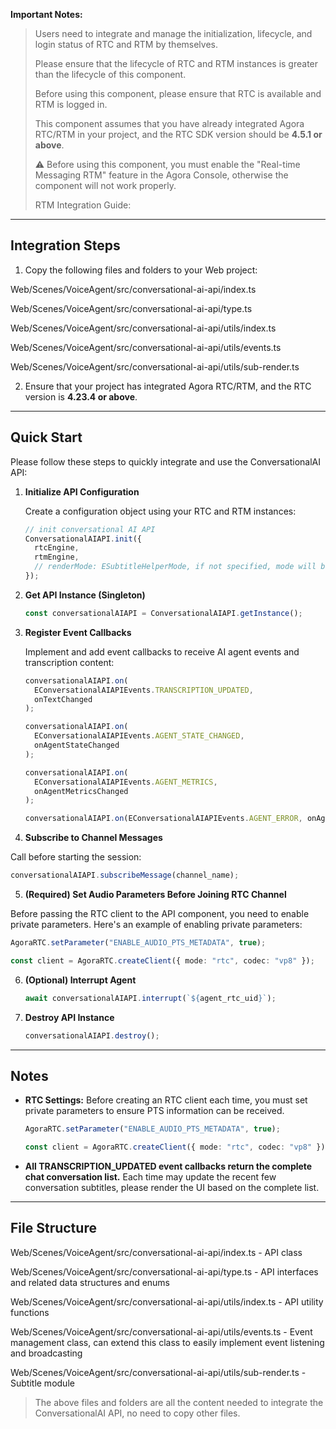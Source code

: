 **Important Notes:**

> Users need to integrate and manage the initialization, lifecycle, and login status of RTC and RTM by themselves.
>
> Please ensure that the lifecycle of RTC and RTM instances is greater than the lifecycle of this component.
>
> Before using this component, please ensure that RTC is available and RTM is logged in.
>
> This component assumes that you have already integrated Agora RTC/RTM in your project, and the RTC SDK version should be **4.5.1 or above**.
>
> ⚠️ Before using this component, you must enable the "Real-time Messaging RTM" feature in the Agora Console, otherwise the component will not work properly.
>
> RTM Integration Guide: <TODO>

---

## Integration Steps

1. Copy the following files and folders to your Web project:

Web/Scenes/VoiceAgent/src/conversational-ai-api/index.ts

Web/Scenes/VoiceAgent/src/conversational-ai-api/type.ts

Web/Scenes/VoiceAgent/src/conversational-ai-api/utils/index.ts

Web/Scenes/VoiceAgent/src/conversational-ai-api/utils/events.ts

Web/Scenes/VoiceAgent/src/conversational-ai-api/utils/sub-render.ts

2. Ensure that your project has integrated Agora RTC/RTM, and the RTC version is **4.23.4 or above**.

---

## Quick Start

Please follow these steps to quickly integrate and use the ConversationalAI API:

1. **Initialize API Configuration**

   Create a configuration object using your RTC and RTM instances:

   ```typescript
   // init conversational AI API
   ConversationalAIAPI.init({
     rtcEngine,
     rtmEngine,
     // renderMode: ESubtitleHelperMode, if not specified, mode will be automatically determined based on messages, or manually specify mode
   });
   ```

2. **Get API Instance (Singleton)**

   ```typescript
   const conversationalAIAPI = ConversationalAIAPI.getInstance();
   ```

3. **Register Event Callbacks**

   Implement and add event callbacks to receive AI agent events and transcription content:

   ```typescript
   conversationalAIAPI.on(
     EConversationalAIAPIEvents.TRANSCRIPTION_UPDATED,
     onTextChanged
   );

   conversationalAIAPI.on(
     EConversationalAIAPIEvents.AGENT_STATE_CHANGED,
     onAgentStateChanged
   );

   conversationalAIAPI.on(
     EConversationalAIAPIEvents.AGENT_METRICS,
     onAgentMetricsChanged
   );

   conversationalAIAPI.on(EConversationalAIAPIEvents.AGENT_ERROR, onAgentError);
   ```

4. **Subscribe to Channel Messages**

Call before starting the session:

```typescript
conversationalAIAPI.subscribeMessage(channel_name);
```

5. **(Required) Set Audio Parameters Before Joining RTC Channel**

Before passing the RTC client to the API component, you need to enable private parameters. Here's an example of enabling private parameters:

```typescript
AgoraRTC.setParameter("ENABLE_AUDIO_PTS_METADATA", true);

const client = AgoraRTC.createClient({ mode: "rtc", codec: "vp8" });
```

6. **(Optional) Interrupt Agent**

   ```typescript
   await conversationalAIAPI.interrupt(`${agent_rtc_uid}`);
   ```

7. **Destroy API Instance**

   ```typescript
   conversationalAIAPI.destroy();
   ```

---

## Notes

- **RTC Settings:**
  Before creating an RTC client each time, you must set private parameters to ensure PTS information can be received.

  ```typescript
  AgoraRTC.setParameter("ENABLE_AUDIO_PTS_METADATA", true);

  const client = AgoraRTC.createClient({ mode: "rtc", codec: "vp8" });
  ```

- **All TRANSCRIPTION_UPDATED event callbacks return the complete chat conversation list.**
  Each time may update the recent few conversation subtitles, please render the UI based on the complete list.

---

## File Structure

Web/Scenes/VoiceAgent/src/conversational-ai-api/index.ts - API class

Web/Scenes/VoiceAgent/src/conversational-ai-api/type.ts - API interfaces and related data structures and enums

Web/Scenes/VoiceAgent/src/conversational-ai-api/utils/index.ts - API utility functions

Web/Scenes/VoiceAgent/src/conversational-ai-api/utils/events.ts - Event management class, can extend this class to easily implement event listening and broadcasting

Web/Scenes/VoiceAgent/src/conversational-ai-api/utils/sub-render.ts - Subtitle module

> The above files and folders are all the content needed to integrate the ConversationalAI API, no need to copy other files.
